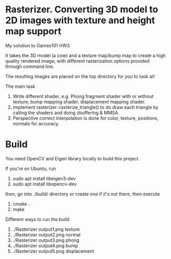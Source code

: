 # Rasterizer. Converting 3D model to 2D images with texture and height map support
My solution to Games101 HW3

It takes the 3D model (a cow) and a texture map/bump map to create a high quality rendered image, with different rasterization options provided through command line.

The resulting images are placed on the top directory for you to look at!

The main task
1. Write different shader, e.g. Phong fragment shader with or without texture, bump mapping shader, displacement mapping shader.
2. implement rasterizer::rasterize_triangle() to do draw each triangle by calling the shaders and doing zbuffering & MMSA.
3. Perspective correct interpolation is done for color, texture, positions, normals for accuracy.

# Build
You need OpenCV and Eigen library locally to build this project. 

If you're on Ubuntu, run 
1. sudo apt install libeigen3-dev
2. sudo apt install libopencv-dev

then, go into ./build/ directory or create one if it's not there, then execute
1. cmake ..
2. make

Different ways to run the build
1. ./Rasterizer output1.png texture
2. ./Rasterizer output2.png normal
3. ./Rasterizer output3.png phong
4. ./Rasterizer output4.png bump
5. ./Rasterizer output5.png displacement
